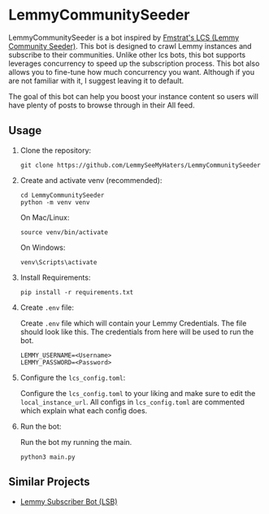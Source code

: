 # LemmyCommunitySeeder

LemmyCommunitySeeder is a bot inspired by [Fmstrat's LCS (Lemmy Community Seeder)](https://github.com/Fmstrat/lcs).
This bot is designed to crawl Lemmy instances and subscribe to their communities.
Unlike other lcs bots, this bot supports leverages concurrency to speed up the subscription process. 
This bot also allows you to fine-tune how much concurrency you want.
Although if you are not familiar with it, I suggest leaving it to default.

The goal of this bot can help you boost your instance content so users will have plenty of posts to browse through in their All feed.

## Usage

1. Clone the repository:
    ```shell
   git clone https://github.com/LemmySeeMyHaters/LemmyCommunitySeeder
   ```

2. Create and activate venv (recommended):
    ```shell
   cd LemmyCommunitySeeder 
   python -m venv venv
   ```
   On Mac/Linux:
   ```shell
   source venv/bin/activate
   ```
   On Windows:
   ```shell
   venv\Scripts\activate
   ```

3. Install Requirements:
   ```shell
   pip install -r requirements.txt
   ```

4. Create `.env` file:

   Create `.env` file which will contain your Lemmy Credentials.
   The file should look like this.
   The credentials from here will be used to run the bot.
   ```text
   LEMMY_USERNAME=<Username>
   LEMMY_PASSWORD=<Password>
   ```

5. Configure the `lcs_config.toml`:

   Configure the `lcs_config.toml` to your liking and make sure to edit the `local_instance_url`.
   All configs in `lcs_config.toml` are commented which explain what each config does.

6. Run the bot:

   Run the bot my running the main.
   ```shell
   python3 main.py
   ```

## Similar Projects

- [Lemmy Subscriber Bot (LSB)](https://github.com/lflare/lemmy-subscriber-bot)



